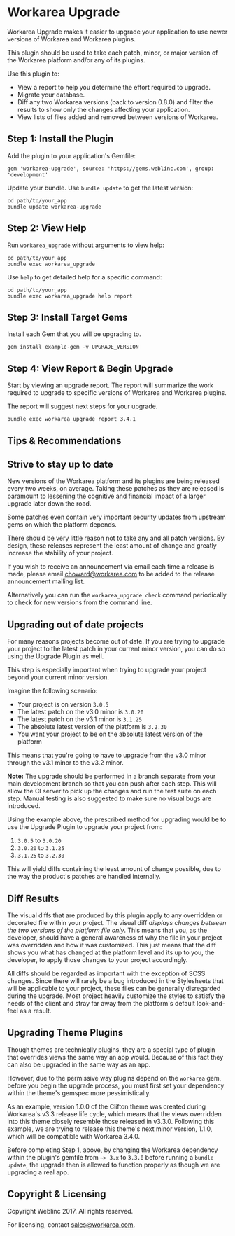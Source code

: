 Workarea Upgrade
================================================================================

Workarea Upgrade makes it easier to upgrade your application to use newer
versions of Workarea and Workarea plugins. 

This plugin should be used to take each patch, minor, or major version of the
Workarea platform and/or any of its plugins.

Use this plugin to:

* View a report to help you determine the effort required to upgrade.
* Migrate your database.
* Diff any two Workarea versions (back to version 0.8.0) and filter the
results to show only the changes affecting your application.
* View lists of files added and removed between versions of Workarea.


Step 1: Install the Plugin
--------------------------------------------------------------------------------

Add the plugin to your application's Gemfile:

    gem 'workarea-upgrade', source: 'https://gems.weblinc.com', group: 'development'

Update your bundle. Use `bundle update` to get the latest version:

    cd path/to/your_app
    bundle update workarea-upgrade


Step 2: View Help
--------------------------------------------------------------------------------

Run `workarea_upgrade` without arguments to view help:

    cd path/to/your_app
    bundle exec workarea_upgrade

Use `help` to get detailed help for a specific command:

    cd path/to/your_app
    bundle exec workarea_upgrade help report

Step 3: Install Target Gems
--------------------------------------------------------------------------------

Install each Gem that you will be upgrading to.

    gem install example-gem -v UPGRADE_VERSION

Step 4: View Report & Begin Upgrade
--------------------------------------------------------------------------------

Start by viewing an upgrade report. The report will summarize the work required
to upgrade to specific versions of Workarea and Workarea plugins.

The report will suggest next steps for your upgrade.

    bundle exec workarea_upgrade report 3.4.1

Tips & Recommendations
--------------------------------------------------------------------------------

## Strive to stay up to date

New versions of the Workarea platform and its plugins are being released every
two weeks, on average. Taking these patches as they are released is paramount
to lessening the cognitive and financial impact of a larger upgrade later down
the road.

Some patches even contain very important security updates from upstream gems 
on which the platform depends.

There should be very little reason not to take any and all patch versions. By
design, these releases represent the least amount of change and greatly increase
the stability of your project.

If you wish to receive an announcement via email each time a release is made,
please email <choward@workarea.com> to be added to the release announcement
mailing list.

Alternatively you can run the `workarea_upgrade check` command periodically to 
check for new versions from the command line.

## Upgrading out of date projects

For many reasons projects become out of date. If you are trying to upgrade your 
project to the latest patch in your current minor version, you can do so using 
the Upgrade Plugin as well.

This step is especially important when trying to upgrade your project beyond
your current minor version. 

Imagine the following scenario:

* Your project is on version `3.0.5`
* The latest patch on the v3.0 minor is `3.0.20`
* The latest patch on the v3.1 minor is `3.1.25`
* The absolute latest version of the platform is `3.2.30`
* You want your project to be on the absolute latest version of the platform

This means that you're going to have to upgrade from the v3.0 minor through the 
v3.1 minor to the v3.2 minor.

__Note:__ The upgrade should be performed in a branch separate from your main
development branch so that you can push after each step. This will allow the CI
server to pick up the changes and run the test suite on each step. Manual
testing is also suggested to make sure no visual bugs are introduced.

Using the example above, the prescribed method for upgrading would be to use the
Upgrade Plugin to upgrade your project from:

1. `3.0.5` to `3.0.20`
1. `3.0.20` to `3.1.25`
1. `3.1.25` to `3.2.30`

This will yield diffs containing the least amount of change possible, due to the 
way the product's patches are handled internally.

## Diff Results

The visual diffs that are produced by this plugin apply to any overridden or 
decorated file within your project. The visual diff _displays changes between
the two versions of the platform file only_. This means that you, as the
developer, should have a general awareness of why the file in your project was
overridden and how it was customized. This just means that the diff shows you
what has changed at the platform level and its up to you, the developer, to 
apply those changes to your project accordingly.

All diffs should be regarded as important with the exception of SCSS changes. 
Since there will rarely be a bug introduced in the Stylesheets that will be 
applicable to your project, these files can be generally disregarded during the
upgrade. Most project heavily customize the styles to satisfy the needs of the 
client and stray far away from the platform's default look-and-feel as a result.

## Upgrading Theme Plugins

Though themes are technically plugins, they are a special type of plugin that 
overrides views the same way an app would. Because of this fact they can also
be upgraded in the same way as an app.

However, due to the permissive way plugins depend on the `workarea` gem, before 
you begin the upgrade process, you must first set your dependency within the 
theme's gemspec more pessimistically. 

As an example, version 1.0.0 of the Clifton theme was created during Workarea's
v3.3 release life cycle, which means that the views overridden into this theme
closely resemble those released in v3.3.0. Following this example, we are trying
to release this theme's next minor version, 1.1.0, which will be compatible with 
Workarea 3.4.0.

Before completing Step 1, above, by changing the Workarea dependency within the 
plugin's gemfile from `~> 3.x` to `3.3.0` before running a `bundle update`, the
upgrade then is allowed to function properly as though we are upgrading a real
app.

Copyright & Licensing
--------------------------------------------------------------------------------

Copyright Weblinc 2017. All rights reserved.

For licensing, contact sales@workarea.com.
